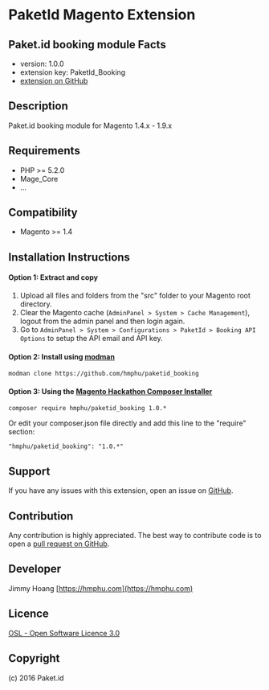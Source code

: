 PaketId Magento Extension
=====================
Paket.id booking module
Facts
-----
- version: 1.0.0
- extension key: PaketId_Booking
- [extension on GitHub](https://github.com/hmphu/paketid_booking)

Description
-----------
Paket.id booking module for Magento 1.4.x - 1.9.x

Requirements
------------
- PHP >= 5.2.0
- Mage_Core
- ...

Compatibility
-------------
- Magento >= 1.4

Installation Instructions
-------------------------

#### Option 1: Extract and copy

1. Upload all files and folders from the "src" folder to your Magento root directory.
2. Clear the Magento cache (`AdminPanel > System > Cache Management`), logout from the admin panel and then login again.
3. Go to `AdminPanel > System > Configurations > PaketId > Booking API Options` to setup the API email and API key.

#### Option 2: Install using [modman](https://github.com/colinmollenhour/modman)

```
modman clone https://github.com/hmphu/paketid_booking
```

#### Option 3: Using the [Magento Hackathon Composer Installer](https://github.com/magento-hackathon/magento-composer-installer)

```
composer require hmphu/paketid_booking 1.0.*
```
Or edit your composer.json file directly and add this line to the "require" section:

```
"hmphu/paketid_booking": "1.0.*"
```

Support
-------
If you have any issues with this extension, open an issue on [GitHub](https://github.com/hmphu/paketid_booking/issues).

Contribution
------------
Any contribution is highly appreciated. The best way to contribute code is to open a [pull request on GitHub](https://help.github.com/articles/using-pull-requests).

Developer
---------
Jimmy Hoang
[https://hmphu.com](https://hmphu.com)

Licence
-------
[OSL - Open Software Licence 3.0](http://opensource.org/licenses/osl-3.0.php)

Copyright
---------
(c) 2016 Paket.id
